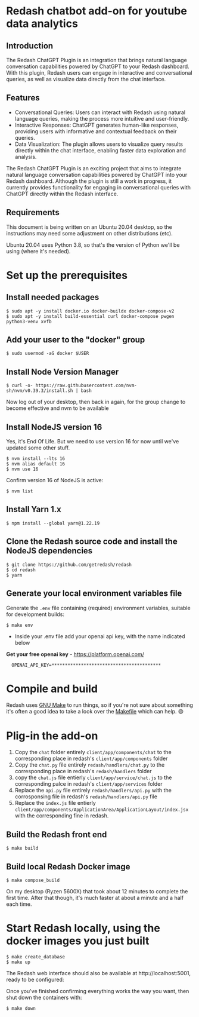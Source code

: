 # Redash chatbot add-on for youtube data analytics

## Introduction

The Redash ChatGPT Plugin is an integration that brings natural language conversation capabilities powered by ChatGPT to your Redash dashboard. With this plugin, Redash users can engage in interactive and conversational queries, as well as visualize data directly from the chat interface.

## Features

- Conversational Queries: Users can interact with Redash using natural language queries, making the process more intuitive and user-friendly.
- Interactive Responses: ChatGPT generates human-like responses, providing users with informative and contextual feedback on their queries.
- Data Visualization: The plugin allows users to visualize query results directly within the chat interface, enabling faster data exploration and analysis.

The Redash ChatGPT Plugin is an exciting project that aims to integrate natural language conversation capabilities powered by ChatGPT into your Redash dashboard. Although the plugin is still a work in progress, it currently provides functionality for engaging in conversational queries with ChatGPT directly within the Redash interface.


## Requirements

This document is being written on an Ubuntu 20.04 desktop, so the instructions may need some adjustment on other distributions (etc).

Ubuntu 20.04 uses Python 3.8, so that's the version of Python we'll be using (where it's needed).

# Set up the prerequisites

## Install needed packages

```
$ sudo apt -y install docker.io docker-buildx docker-compose-v2
$ sudo apt -y install build-essential curl docker-compose pwgen python3-venv xvfb
```

## Add your user to the "docker" group

```
$ sudo usermod -aG docker $USER
```

## Install Node Version Manager

```
$ curl -o- https://raw.githubusercontent.com/nvm-sh/nvm/v0.39.3/install.sh | bash
```

Now log out of your desktop, then back in again, for the group change to become effective and nvm to be available


## Install NodeJS version 16

Yes, it's End Of Life.  But we need to use version 16 for now until we've updated some other stuff.

```
$ nvm install --lts 16
$ nvm alias default 16
$ nvm use 16
```

Confirm version 16 of NodeJS is active:

```
$ nvm list
```

## Install Yarn 1.x

```
$ npm install --global yarn@1.22.19
```

## Clone the Redash source code and install the NodeJS dependencies

```
$ git clone https://github.com/getredash/redash
$ cd redash
$ yarn
```

## Generate your local environment variables file

Generate the `.env` file containing (required) environment variables, suitable for development builds:

```
$ make env
```
* Inside your .env file add your openai api key, with the name indicated below

**Get your free openai key** - https://platform.openai.com/

``` 
  OPENAI_API_KEY=*****************************************
```

# Compile and build

Redash uses [GNU Make](https://www.gnu.org/software/make/) to run things, so if you're not sure about something it's often a good idea to take a look over the [Makefile](https://github.com/getredash/redash/blob/master/Makefile) which can help. :smile:

# Plig-in the add-on

1. Copy the `chat` folder entirely `client/app/components/chat` to the corresponding place in redash's `client/app/components` folder
2. Copy the `chat.py` file entirely `redash/handlers/chat.py` to the corresponding place in redash's `redash/handlers` folder
3. copy the `chat.js` file entierly `client/app/service/chat.js` to  the corresponding palce in redash's `client/app/services` folder
4. Replace the `api.py` file entirely `redash/handlers/api.py` with the corrosponsing file in redash's `redash/handlers/api.py` file
5. Replace the `index.js` file entierly `client/app/components/ApplicationArea/ApplicationLayout/index.jsx` with the corresponding fine in redash.
## Build the Redash front end

```
$ make build
```

## Build local Redash Docker image

```
$ make compose_build
```

On my desktop (Ryzen 5600X) that took about 12 minutes to complete the first
time.  After that though, it's much faster at about a minute and a half each time.

# Start Redash locally, using the docker images you just built

```
$ make create_database
$ make up
```

The Redash web interface should also be available at http://localhost:5001, ready to be configured:



Once you've finished confirming everything works the way you want, then shut down the containers with:

```
$ make down
```
